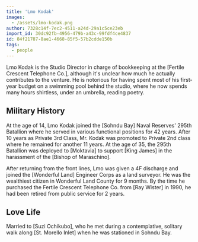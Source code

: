 ```yaml
---
title: 'Lmo Kodak'
images:
  - /assets/lmo-kodak.png
author: 7328c14f-7ec2-4511-a24d-29a1c5ce23eb
import_id: 30dc92fb-4956-479b-a43c-99fdf4ce4837
id: 84f21787-8ae1-4668-85f5-57b2cdde150b
tags:
  - people
---
```

Lmo Kodak is the Studio Director in charge of bookkeeping at the [Fertile Crescent Telephone Co.], although it's unclear how much he actually contributes to the venture. He is notorious for having spent most of his first-year budget on a swimming pool behind the studio, where he now spends many hours shirtless, under an umbrella, reading poetry.

## Military History

At the age of 14, Lmo Kodak joined the [Sohndu Bay] Naval Reserves' 295th Batallion where he served in various functional positions for 42 years. After 10 years as Private 3rd Class, Mr. Kodak was promoted to Private 2nd class where he remained for another 11 years. At the age of 35, the 295th Batallion was deployed to [Moktavia] to support [King James] in the harassment of the [Bishop of Maraschino].

After returning from the front lines, Lmo was given a 4F discharge and joined the [Wonderful Land] Engineer Corps as a land surveyor. He was the wealthiest citizen in Wonderful Land County for 9 months. By the time he purchased the Fertile Crescent Telephone Co. from [Ray Wister] in 1990, he had been retired from public service for 2 years.

## Love Life

Married to [Suzi Ochikubo], who he met during a contemplative, solitary walk along [St. Morello Inlet] when he was stationed in Sohndu Bay.